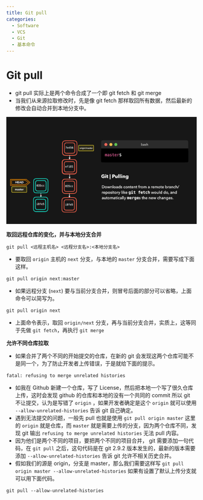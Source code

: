 ```yaml
---
title: Git pull
categories:
  - Software
  - VCS
  - Git
  - 基本命令
---
```

# Git pull

- git pull 实际上是两个命令合成了一个即 git fetch 和 git merge
- 当我们从来源拉取修改时，先是像 git fetch 那样取回所有数据，然后最新的修改会自动合并到本地分支中。

![](https://raw.githubusercontent.com/LuShan123888/Files/main/Pictures/2020-12-10-vS253GcLbUsfOzW.gif)

**取回远程仓库的变化，并与本地分支合并**

```shell
git pull <远程主机名> <远程分支名>:<本地分支名>
```

- 要取回 `origin` 主机的 `next` 分支，与本地的 `master` 分支合并，需要写成下面这样。

```shell
git pull origin next:master
```

- 如果远程分支 (`next`) 要与当前分支合并，则冒号后面的部分可以省略，上面命令可以简写为。

```shell
git pull origin next
```

- 上面命令表示，取回 `origin/next` 分支，再与当前分支合并，实质上，这等同于先做 `git fetch`，再执行 `git merge`

**允许不同仓库拉取**

- 如果合并了两个不同的开始提交的仓库，在新的 git 会发现这两个仓库可能不是同一个，为了防止开发者上传错误，于是就给下面的提示。

```
fatal: refusing to merge unrelated histories
```

- 如我在 Github 新建一个仓库，写了 License，然后把本地一个写了很久仓库上传，这时会发现 github 的仓库和本地的没有一个共同的 commit 所以 git 不让提交，认为是写错了 `origin` ，如果开发者确定是这个 `origin` 就可以使用 `--allow-unrelated-histories` 告诉 git 自己确定。
- 遇到无法提交的问题，一般先 pull 也就是使用 `git pull origin master` 这里的 `origin` 就是仓库，而 `master` 就是需要上传的分支，因为两个仓库不同，发现 git 输出 `refusing to merge unrelated histories` 无法 pull 内容。
- 因为他们是两个不同的项目，要把两个不同的项目合并， git 需要添加一句代码，在 `git pull` 之后，这句代码是在 git 2.9.2 版本发生的，最新的版本需要添加 `--allow-unrelated-histories` 告诉 git 允许不相关历史合并。
- 假如我们的源是 origin，分支是 master，那么我们需要这样写 `git pull origin master --allow-unrelated-histories` 如果有设置了默认上传分支就可以用下面代码。

```shell
git pull --allow-unrelated-histories
```

